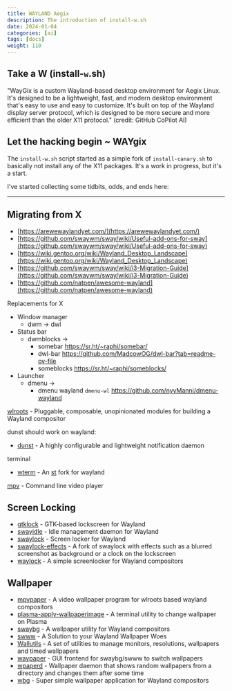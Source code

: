 ```yaml
---
title: WAYLAND Aegix 
description: The introduction of install-w.sh
date: 2024-01-04
categories: [ai]
tags: [docs]
weight: 110
---
```


## Take a W (install-`w`.sh)

"WayGix is a custom Wayland-based desktop environment for Aegix Linux. It's designed to be a lightweight, fast, and modern desktop environment that's easy to use and easy to customize. It's built on top of the Wayland display server protocol, which is designed to be more secure and more efficient than the older X11 protocol."
(credit: GitHub CoPilot AI)

## Let the hacking begin ~ WAYgix

The `install-w.sh` script started as a simple fork of `install-canary.sh` to basically not install any of the X11 packages. It's a work in progress, but it's a start.

I've started collecting some tidbits, odds, and ends here: 

--- 

## Migrating from X

- [https://arewewaylandyet.com/](https://arewewaylandyet.com/)
- [https://github.com/swaywm/sway/wiki/Useful-add-ons-for-sway](https://github.com/swaywm/sway/wiki/Useful-add-ons-for-sway)
- [https://wiki.gentoo.org/wiki/Wayland_Desktop_Landscape](https://wiki.gentoo.org/wiki/Wayland_Desktop_Landscape)
- [https://github.com/swaywm/sway/wiki/i3-Migration-Guide](https://github.com/swaywm/sway/wiki/i3-Migration-Guide)
- [https://github.com/natpen/awesome-wayland](https://github.com/natpen/awesome-wayland)

Replacements for X
- Window manager
	- dwm -> dwl
- Status bar
	- dwmblocks -> 
		- somebar https://sr.ht/~raphi/somebar/
		- dwl-bar https://github.com/MadcowOG/dwl-bar?tab=readme-ov-file 
		- someblocks https://sr.ht/~raphi/someblocks/ 
- Launcher
	- dmenu -> 
		- dmenu wayland `dmenu-wl` https://github.com/nyyManni/dmenu-wayland

[wlroots](https://github.com/swaywm/wlroots) - Pluggable, composable, unopinionated modules for building a Wayland compositor

dunst should work on wayland:
- [dunst](https://github.com/dunst-project/dunst) - A highly configurable and lightweight notification daemon

terminal
- [wterm](https://github.com/majestrate/wterm) - An [st](https://st.suckless.org/) fork for wayland

[mpv](https://github.com/mpv-player/mpv) - Command line video player

## Screen Locking

[](https://github.com/natpen/awesome-wayland?tab=readme-ov-file#screen-locking)

- [gtklock](https://github.com/jovanlanik/gtklock) - GTK-based lockscreen for Wayland
- [swayidle](https://github.com/swaywm/swayidle) - Idle management daemon for Wayland
- [swaylock](https://github.com/swaywm/swaylock) - Screen locker for Wayland
- [swaylock-effects](https://github.com/mortie/swaylock-effects) - A fork of swaylock with effects such as a blurred screenshot as background or a clock on the lockscreen
- [waylock](https://github.com/ifreund/waylock) - A simple screenlocker for Wayland compositors

## Wallpaper

[](https://github.com/natpen/awesome-wayland?tab=readme-ov-file#wallpaper)

- [mpvpaper](https://github.com/GhostNaN/mpvpaper) - A video wallpaper program for wlroots based wayland compositors
- [plasma-apply-wallpaperimage](https://invent.kde.org/plasma/plasma-workspace) - A terminal utility to change wallpaper on Plasma
- [swaybg](https://github.com/swaywm/swaybg) - A wallpaper utility for Wayland compositors
- [swww](https://github.com/Horus645/swww) - A Solution to your Wayland Wallpaper Woes
- [Wallutils](https://github.com/xyproto/wallutils) - A set of utilities to manage monitors, resolutions, wallpapers and timed wallpapers
- [waypaper](https://github.com/anufrievroman/waypaper) - GUI frontend for swaybg/swww to switch wallpapers
- [wpaperd](https://github.com/danyspin97/wpaperd) - Wallpaper daemon that shows random wallpapers from a directory and changes them after some time
- [wbg](https://codeberg.org/dnkl/wbg) - Super simple wallpaper application for Wayland compositors